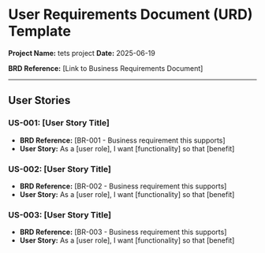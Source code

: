 # User Requirements Document (URD) Template

**Project Name:** tets project
**Date:** 2025-06-19

**BRD Reference:** [Link to Business Requirements Document]

---

## User Stories

### US-001: [User Story Title]
- **BRD Reference:** [BR-001 - Business requirement this supports]
- **User Story:** As a [user role], I want [functionality] so that [benefit]

### US-002: [User Story Title]
- **BRD Reference:** [BR-002 - Business requirement this supports]
- **User Story:** As a [user role], I want [functionality] so that [benefit]

### US-003: [User Story Title]
- **BRD Reference:** [BR-003 - Business requirement this supports]
- **User Story:** As a [user role], I want [functionality] so that [benefit]
